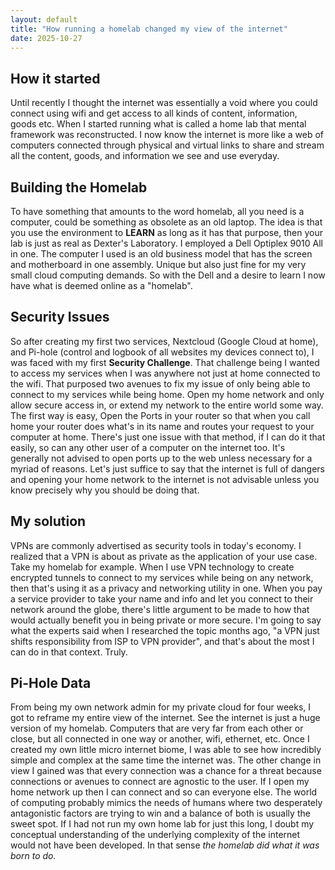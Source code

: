```yaml
---
layout: default
title: "How running a homelab changed my view of the internet"
date: 2025-10-27
---
```


## How it started

Until recently I thought the internet was essentially a void where you could connect using wifi and get access to all kinds
of content, information, goods etc.
When I started running what is called a home lab that mental framework was reconstructed.
I now know the internet is more like a web of computers connected through physical and virtual links to share and
stream all the content, goods, and information we see and use everyday.

## Building the Homelab

To have something that amounts to the word homelab, all you need is a computer, could be something as obsolete as an
old laptop. The idea is that you use the environment to **LEARN** as long as it has that purpose, then your lab is
just as real as Dexter's Laboratory. I employed a Dell Optiplex 9010 All in one. The computer I used is an old business
model that has the screen and motherboard in one assembly. Unique but also just fine for my very small cloud computing
demands. So with the Dell and a desire to learn I now have what is deemed online as a "homelab".

## Security Issues

So after creating my first two services, Nextcloud (Google Cloud at home), and Pi-hole (control and logbook of all websites
my devices connect to), I was faced with my first **Security Challenge**. That challenge being I wanted to access my services when I was anywhere not just at home connected to the wifi. That purposed two avenues to fix my issue of only being
able to connect to my services while being home. Open my home network and only allow secure access in, or extend my network to the entire world some way. The first way is easy, Open the Ports in your router so that when you call home your
router does what's in its name and routes your request to your computer at home. There's just one issue with that method, if
I can do it that easily, so can any other user of a computer on the internet too. It's generally not advised to open ports
up to the web unless necessary for a myriad of reasons. Let's just suffice to say that the internet is full of dangers
and opening your home network to the internet is not advisable unless you know precisely why you should be doing that.


## My solution

VPNs are commonly advertised as security tools in today's economy. I realized that a VPN is about as private as the
application of your use case. Take my homelab for example. When I use VPN technology to create encrypted tunnels to
connect to my services while being on any network, then that's using it as a privacy and networking utility in one. When
you pay a service provider to take your name and info and let you connect to their network around the globe, there's little
argument to be made to how that would actually benefit you in being private or more secure. I'm going to say what the
experts said when I researched the topic months ago, "a VPN just shifts responsibility from ISP to VPN provider",
and that's about the most I can do in that context. Truly.

## Pi-Hole Data

From being my own network admin for my private cloud for four weeks, I got to reframe my entire view of the internet.
See the internet is just a huge version of my homelab. Computers that are very far from each other or close, but
all connected in one way or another, wifi, ethernet, etc. Once I created my own little micro internet biome,
I was able to see how incredibly simple and complex at the same time the internet was. The other change in view I
gained was that every connection was a chance for a threat because connections or avenues to connect are agnostic
to the user. If I open my home network up then I can connect and so can everyone else. The world of computing probably
mimics the needs of humans where two desperately antagonistic factors are trying to win and a balance of both is usually
the sweet spot. If I had not run my own home lab for just this long, I doubt my conceptual understanding of the underlying complexity of the internet would not have been developed. In that sense *the homelab did what it was born to do.*
